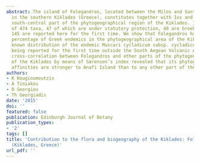 ```yaml
---
abstract: The island of Folegandros, located between the Milos and Santorini archipelagos
  in the southern Kiklades (Greece), constitutes together with Ios and Sikinos the
  south-central part of the phytogeographical region of the Kiklades. Its flora consists
  of 474 taxa, 47 of which are under statutory protection, 40 are Greek endemics and
  145 are reported here for the first time. We show that Folegandros has the highest
  percentage of Greek endemics in the phytogeographical area of the Kiklades. The
  known distribution of the endemic Muscari cycladicum subsp. cycladicum is expanded,
  being reported for the first time outside the South Aegean Volcanic Arc. The floristic
  cross-correlation between Folegandros and other parts of the phytogeographical region
  of the Kiklades by means of Sørensen’s index revealed that its phytogeographical
  affinities are stronger to Anafi Island than to any other part of the Kiklades.
authors:
- K Kougioumoutzis
- A Tiniakou
- O Georgiou
- Th Georgiadis
date: '2015'
doi: ''
featured: false
publication: Edinburgh Journal of Botany
publication_types:
- '2'
tags: []
title: 'Contribution to the flora and biogeography of the Kiklades: Folegandros island
  (Kiklades, Greece)'
url_pdf: ''
---
```

